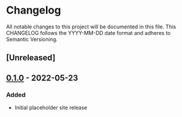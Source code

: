 # Changelog

All notable changes to this project will be documented in this file. This CHANGELOG follows the YYYY-MM-DD date format and adheres to Semantic Versioning.

## [Unreleased]

## [0.1.0] - 2022-05-23

### Added

- Initial placeholder site release

[0.1.0]:https://github.com/TheHatefulSociety/hatehatehate/releases/tag/0.1.0
